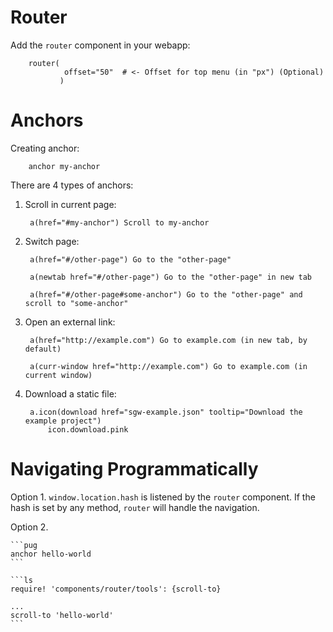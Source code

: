 # Router

Add the `router` component in your webapp:

        router(
                offset="50"  # <- Offset for top menu (in "px") (Optional)
               )

# Anchors

Creating anchor:

        anchor my-anchor

There are 4 types of anchors:

1. Scroll in current page:

        a(href="#my-anchor") Scroll to my-anchor

2. Switch page:

        a(href="#/other-page") Go to the "other-page"

        a(newtab href="#/other-page") Go to the "other-page" in new tab

        a(href="#/other-page#some-anchor") Go to the "other-page" and scroll to "some-anchor"

3. Open an external link:

        a(href="http://example.com") Go to example.com (in new tab, by default)

        a(curr-window href="http://example.com") Go to example.com (in current window)
        
4. Download a static file:

        a.icon(download href="sgw-example.json" tooltip="Download the example project")
            icon.download.pink

# Navigating Programmatically

Option 1. `window.location.hash` is listened by the `router` component. If the hash is set by any method, `router` will handle the navigation. 

Option 2. 

    ```pug 
    anchor hello-world
    ```

    ```ls 
    require! 'components/router/tools': {scroll-to}

    ...
    scroll-to 'hello-world'
    ```
